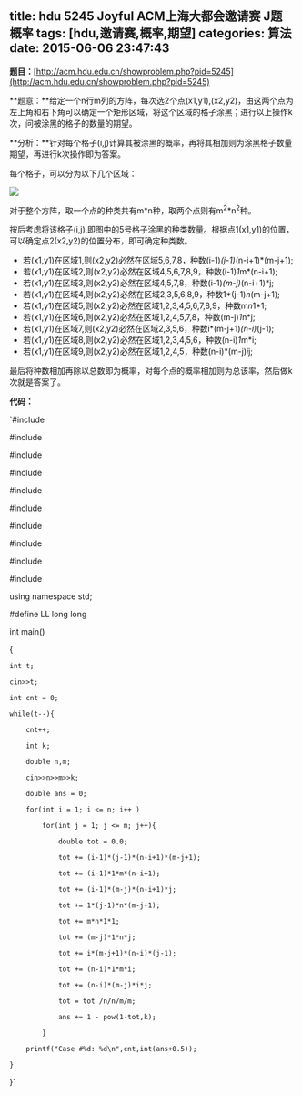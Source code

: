 title: hdu 5245 Joyful ACM上海大都会邀请赛 J题 概率
tags: [hdu,邀请赛,概率,期望]
categories: 算法
date: 2015-06-06 23:47:43
---

**题目：**[http://acm.hdu.edu.cn/showproblem.php?pid=5245](http://acm.hdu.edu.cn/showproblem.php?pid=5245)

<!--more-->

**题意：**给定一个n行m列的方阵，每次选2个点(x1,y1),(x2,y2)，由这两个点为左上角和右下角可以确定一个矩形区域，将这个区域的格子涂黑；进行以上操作k次，问被涂黑的格子的数量的期望。

**分析：**针对每个格子(i,j)计算其被涂黑的概率，再将其相加则为涂黑格子数量期望，再进行k次操作即为答案。

每个格子，可以分为以下几个区域：

![](http://i1.tietuku.com/c190679b1de67e2e.png)

对于整个方阵，取一个点的种类共有m*n种，取两个点则有m<sup>2</sup>*n<sup>2</sup>种。

按后考虑将该格子(i,j),即图中的5号格子涂黑的种类数量。根据点1(x1,y1)的位置，可以确定点2(x2,y2)的位置分布，即可确定种类数。

*   若(x1,y1)在区域1,则(x2,y2)必然在区域5,6,7,8，种数(i-1)*(j-1)*(n-i+1)*(m-j+1);
*   若(x1,y1)在区域2,则(x2,y2)必然在区域4,5,6,7,8,9，种数(i-1)*1*m*(n-i+1);
*   若(x1,y1)在区域3,则(x2,y2)必然在区域4,5,7,8，种数(i-1)*(m-j)*(n-i+1)*j;
*   若(x1,y1)在区域4,则(x2,y2)必然在区域2,3,5,6,8,9，种数1*(j-1)*n*(m-j+1);
*   若(x1,y1)在区域5,则(x2,y2)必然在区域1,2,3,4,5,6,7,8,9，种数m*n*1*1;
*   若(x1,y1)在区域6,则(x2,y2)必然在区域1,2,4,5,7,8，种数(m-j)*1*n*j;
*   若(x1,y1)在区域7,则(x2,y2)必然在区域2,3,5,6，种数i*(m-j+1)*(n-i)*(j-1);
*   若(x1,y1)在区域8,则(x2,y2)必然在区域1,2,3,4,5,6，种数(n-i)*1*m*i;
*   若(x1,y1)在区域9,则(x2,y2)必然在区域1,2,4,5，种数(n-i)*(m-j)*i*j;

最后将种数相加再除以总数即为概率，对每个点的概率相加则为总该率，然后做k次就是答案了。

**代码：**

`#include <iostream>

#include <cstdio>

#include <cstring>

#include <string>

#include <algorithm>

#include <cmath>

#include <vector>

#include <map>

#include <queue>

#include <ctime>

using namespace std;

#define LL long long

int main()

{

    int t;

    cin>>t;

    int cnt = 0;

    while(t--){

        cnt++;

        int k;

        double n,m;

        cin>>n>>m>>k;

        double ans = 0;

        for(int i = 1; i <= n; i++ )

            for(int j = 1; j <= m; j++){

                double tot = 0.0;

                tot += (i-1)*(j-1)*(n-i+1)*(m-j+1);

                tot += (i-1)*1*m*(n-i+1);

                tot += (i-1)*(m-j)*(n-i+1)*j;

                tot += 1*(j-1)*n*(m-j+1);

                tot += m*n*1*1;

                tot += (m-j)*1*n*j;

                tot += i*(m-j+1)*(n-i)*(j-1);

                tot += (n-i)*1*m*i;

                tot += (n-i)*(m-j)*i*j;

                tot = tot /n/n/m/m; 

                ans += 1 - pow(1-tot,k);

            }

        printf("Case #%d: %d\n",cnt,int(ans+0.5));

    }

}`
